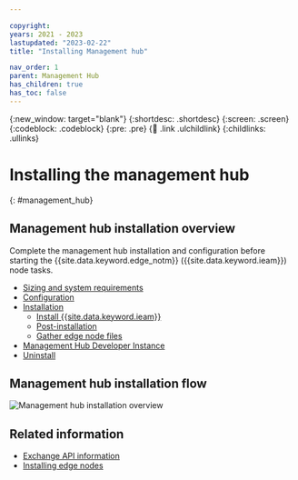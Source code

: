 ```yaml
---

copyright:
years: 2021 - 2023
lastupdated: "2023-02-22"
title: "Installing Management hub"

nav_order: 1
parent: Management Hub
has_children: true
has_toc: false
---
```


{:new_window: target="blank"}
{:shortdesc: .shortdesc}
{:screen: .screen}
{:codeblock: .codeblock}
{:pre: .pre}
{:child: .link .ulchildlink}
{:childlinks: .ullinks}

# Installing the management hub
{: #management_hub}

## Management hub installation overview
Complete the management hub installation and configuration before starting the {{site.data.keyword.edge_notm}} ({{site.data.keyword.ieam}}) node tasks.

* [Sizing and system requirements](cluster_sizing.md)
* [Configuration](configuration.md)
* [Installation](installation.md)
  * [Install {{site.data.keyword.ieam}}](online_installation.md)
  * [Post-installation](post_install.md)
  * [Gather edge node files](gather_files.md)
* [Management Hub Developer Instance](lfedge_mgmt_hub.md)
* [Uninstall](uninstalling_hub.md)

## Management hub installation flow

![Management hub installation overview](../../images/edge/06_IEAM_management_hub_install.svg "Management hub installation overview")

## Related information

* [Exchange API information](../installing/exchange_api.md)
* [Installing edge nodes](../installing/installing_edge_nodes.md)
